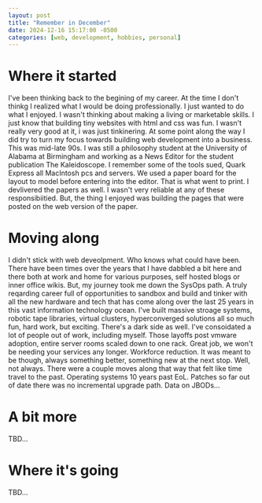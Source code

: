 ```yaml
---
layout: post
title: "Remember in December"
date: 2024-12-16 15:17:00 -0500
categories: [web, development, hobbies, personal]
---
```

# Where it started
  I've been thinking back to the begining of my career. At the time I don't thinkg I realized what I would be doing professionally. I just wanted to do what I enjoyed. I wasn't thinking about making a living or marketable skills. I just know that building tiny websites with html and css was fun. I wasn't really very good at it, i was just tinkinering. At some point along the way I did try to turn my focus towards building web development into a business. This was mid-late 90s. I was still a philosophy student at the University of Alabama at Birmingham and working as a News Editor for the student publication The Kaleidoscope. I remember some of the tools sued, Quark Express all MacIntosh pcs and servers. We used a paper board for the layout to model before entering into the editor. That is what went to print. I devlivered the papers as well. I wasn't very reliable at any of these responsibiitied. But, the thing I enjoyed was building the pages that were posted on the web version of the paper.

# Moving along
  I didn't stick with web deveolpment. Who knows what could have been. There have been times over the years that I have dabbled a bit here and there both at work and home for various purposes, self hosted blogs or inner office wikis. But, my journey took me down the SysOps path. A truly reqarding career full of opportunities to sandbox and build and tinker with all the new hardware and tech that has come along over the last 25 years in this vast information technology ocean. I've built massive stroage systems, robotic tape libraries, virtual clusters, hyperconverged solutions all so much fun, hard work, but exciting. There's a dark side as well. I've consoidated a lot of people out of work, including myself. Those layoffs post vmware adoption, entire server rooms scaled down to one rack. Great job, we won't be needing your services any longer. Workforce reduction. It was meant to be though, always something better, something new at the next stop. Well, not always. There were a couple moves along that way that felt like time travel to the past. Operating systems 10 years past EoL. Patches so far out of date there was no incremental upgrade path. Data on JBODs...

# A bit more
  TBD...

# Where it's going
  TBD...
